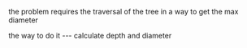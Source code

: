 ​the problem requires the traversal of the tree in a way to get the max diameter

the way to do it --- calculate depth and diameter
